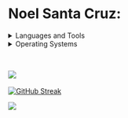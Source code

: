 # Noel Santa Cruz:

<details>
  <summary>Languages and Tools</summary>
    <br />
    <img align="left" alt="HTML5" width="32px" src="https://cdn.jsdelivr.net/gh/devicons/devicon/icons/html5/html5-original.svg" style="padding-right:10px;" />
    <img align="left" alt="CSS3" width="32px" src="https://cdn.jsdelivr.net/gh/devicons/devicon/icons/css3/css3-original.svg" style="padding-right:10px;" />
    <img align="left" alt="Bootstrap" width="32px" src="https://cdn.jsdelivr.net/gh/devicons/devicon/icons/bootstrap/bootstrap-original.svg" />
    <img align="left" alt="Sass" width="32px" src="https://cdn.jsdelivr.net/gh/devicons/devicon/icons/sass/sass-original.svg" style="padding-right:10px;" />
    <img align="left" alt="JavaScript" width="32px" src="https://cdn.jsdelivr.net/gh/devicons/devicon/icons/javascript/javascript-original.svg" style="padding-right:10px;" />
    <img align="left" alt="TypeScript" width="32px" src="https://cdn.jsdelivr.net/gh/devicons/devicon/icons/typescript/typescript-original.svg" />
    <img align="left" alt="React" width="32px" src="https://cdn.jsdelivr.net/gh/devicons/devicon/icons/react/react-original.svg" style="padding-right:10px;" />
    <img align="left" alt="Node.js" width="32px" src="https://cdn.jsdelivr.net/gh/devicons/devicon/icons/nodejs/nodejs-original.svg" style="padding-right:10px;" />
    <img align="left" alt="Elixir" width="32px" src="https://cdn.jsdelivr.net/gh/devicons/devicon/icons/elixir/elixir-original.svg" />
    <img align="left" alt=".NET" width="32px" src="https://cdn.jsdelivr.net/gh/devicons/devicon/icons/dotnetcore/dotnetcore-original.svg" />
    <img align="left" alt="Swift" width="32px" src="https://cdn.jsdelivr.net/gh/devicons/devicon/icons/swift/swift-original.svg" />
    <img align="left" alt="Visual Studio Code" width="32px" src="https://cdn.jsdelivr.net/gh/devicons/devicon/icons/vscode/vscode-original.svg" style="padding-right:10px;" />
    <img align="left" alt="GitHub" width="32px" src="https://github.com/NoelSantaCruz/NoelSantaCruz/blob/main/images/icons_guithub.png" style="padding-right:10px;" /><br /><br />
  <p>Databases</p>
    <img align="left" alt="mariaDB" width="100px" src="https://www.vectorlogo.zone/logos/mariadb/mariadb-ar21.svg" style="padding-right:10px;" />
    <img align="left" alt="SQL" width="50px" src="https://www.svgrepo.com/show/303229/microsoft-sql-server-logo.svg" style="padding-right:10px;" />
<!--<img align="left" alt="MySQL" width="75px" src="https://www.logo.wine/a/logo/MySQL/MySQL-Logo.wine.svg" style="padding-right:10px;" /><br /> -->
    <br /><br />
</details>

<details>
  <summary>Operating Systems</summary>
    <br />
    <img align="left" alt="Mac OS X" width="26px" src="https://upload.wikimedia.org/wikipedia/commons/1/1b/Apple_logo_grey.svg" />
    <img align="left" alt="Windows" width="32px" src="https://cdn.jsdelivr.net/gh/devicons/devicon/icons/windows8/windows8-original.svg" />
    <img align="left" alt="Linux" width="32px" src="https://cdn.jsdelivr.net/gh/devicons/devicon/icons/linux/linux-original.svg" />
    <img align="left" alt="MS-DOS" width="32px" src="https://cdn.jsdelivr.net/gh/devicons/devicon/icons/msdos/msdos-original.svg" />
    <br /><br />
</details>

##
<br />

<div>
  <a href="https://github.com/noelsantacruz">
  <img height="140px" src="https://github-readme-stats.vercel.app/api?username=noelsantacruz&show_icons=true&theme=dark&include_all_commits=true&count_private=true"/>
  
  [![GitHub Streak](http://github-readme-streak-stats.herokuapp.com?user=noelsantacruz&theme=green_nur&hide_border=true&date_format=j%20M%5B%20Y%5D)](https://git.io/streak-stats)
  
  <img height="140px" src="https://github-readme-stats.vercel.app/api/top-langs/?username=noelsantacruz&layout=compact&langs_count=7&theme=dark&hide_border=true&border_radius"/>
</div>
